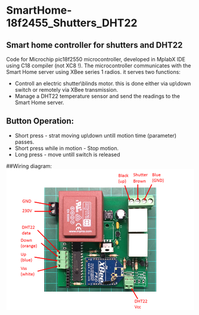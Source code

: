 # SmartHome-18f2455_Shutters_DHT22

## Smart home controller for shutters and DHT22
Code for Microchip pic18f2550 microcontroller, developed in MplabX IDE using C18 compiler (not XC8 !).
The microcontroller communicates with the Smart Home server using XBee series 1 radios.
it serves two functions:
* Controll an electric shutter\blinds motor. this is done either via up\down switch or remotely via XBee transmission. 
* Manage a DHT22 temperature sensor and send the readings to the Smart Home server.

## Button Operation:
* Short press - strat moving up\down untill motion time (parameter) passes.
* Short press while in motion - Stop motion. 
* Long press - move untill switch is released


##Wiring diagram:
![My image](extras/wiring%20diagram.png)
